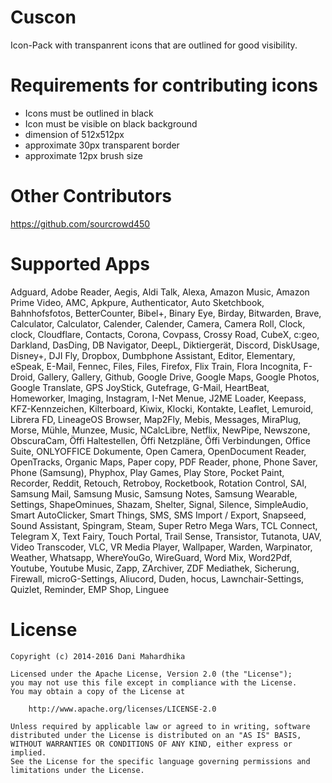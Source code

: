 # Cuscon
Icon-Pack with transpanrent icons that are outlined for good visibility.

# Requirements for contributing icons
- Icons must be outlined in black
- Icon must be visible on black background
- dimension of 512x512px
- approximate 30px transparent border
- approximate 12px brush size

# Other Contributors
https://github.com/sourcrowd450

# Supported Apps

Adguard, Adobe Reader, Aegis, Aldi Talk, Alexa, Amazon Music, Amazon Prime Video, AMC, Apkpure, Authenticator, Auto Sketchbook, Bahnhofsfotos, BetterCounter, Bibel+, Binary Eye, Birday, Bitwarden, Brave, Calculator, Calculator, Calender, Calender, Camera, Camera Roll, Clock, clock, Cloudflare, Contacts, Corona, Covpass, Crossy Road, CubeX, c:geo, Darkland, DasDing, DB Navigator, DeepL, Diktiergerät, Discord, DiskUsage, Disney+, DJI Fly, Dropbox, Dumbphone Assistant, Editor, Elementary, eSpeak, E-Mail, Fennec, Files, Files, Firefox, Flix Train, Flora Incognita, F-Droid, Gallery, Gallery, Github, Google Drive, Google Maps, Google Photos, Google Translate, GPS JoyStick, Gutefrage, G-Mail, HeartBeat, Homeworker, Imaging, Instagram, I-Net Menue, J2ME Loader, Keepass, KFZ-Kennzeichen, Kilterboard, Kiwix, Klocki, Kontakte, Leaflet, Lemuroid, Librera FD, LineageOS Browser, Map2Fly, Mebis, Messages, MiraPlug, Morse, Mühle, Munzee, Music, NCalcLibre, Netflix, NewPipe, Newszone, ObscuraCam, Öffi Haltestellen, Öffi Netzpläne, Öffi Verbindungen, Office Suite, ONLYOFFICE Dokumente, Open Camera, OpenDocument Reader, OpenTracks, Organic Maps, Paper copy, PDF Reader, phone, Phone Saver, Phone (Samsung), Phyphox, Play Games, Play Store, Pocket Paint, Recorder, Reddit, Retouch, Retroboy, Rocketbook, Rotation Control, SAI, Samsung Mail, Samsung Music, Samsung Notes, Samsung Wearable, Settings, ShapeOminues, Shazam, Shelter, Signal, Silence, SimpleAudio, Smart AutoClicker, Smart Things, SMS, SMS Import / Export, Snapseed, Sound Assistant, Spingram, Steam, Super Retro Mega Wars, TCL Connect, Telegram X, Text Fairy, Touch Portal, Trail Sense, Transistor, Tutanota, UAV, Video Transcoder, VLC, VR Media Player, Wallpaper, Warden, Warpinator, Weather, Whatsapp, WhereYouGo, WireGuard, Word Mix, Word2Pdf, Youtube, Youtube Music, Zapp, ZArchiver, ZDF Mediathek, Sicherung, Firewall, microG-Settings, Aliucord, Duden, hocus, Lawnchair-Settings, Quizlet, Reminder, EMP Shop, Linguee

# License
```
Copyright (c) 2014-2016 Dani Mahardhika

Licensed under the Apache License, Version 2.0 (the "License");
you may not use this file except in compliance with the License.
You may obtain a copy of the License at

    http://www.apache.org/licenses/LICENSE-2.0

Unless required by applicable law or agreed to in writing, software
distributed under the License is distributed on an "AS IS" BASIS,
WITHOUT WARRANTIES OR CONDITIONS OF ANY KIND, either express or implied.
See the License for the specific language governing permissions and
limitations under the License.
```
